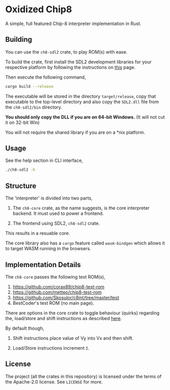 # Oxidized Chip8

A simple, full featured Chip-8 interpreter implementation in Rust.

## Building

You can use the `ch8-sdl2` crate, to play ROM(s) with ease.

To build the crate, first install the SDL2 development libraries for your respective platform
by following the instructions on [this](https://crates.io/crates/sdl2) page.

Then execute the following command,

```bash
cargo build --release
```

The executable will be stored in the directory `target/release`, copy that executable
to the top-level directory and also copy the `SDL2.dll` file from the `ch8-sdl2/bin` directory.

**You should only copy the DLL if you are on 64-bit Windows.**
(It will not cut it on 32-bit Win)

You will not require the shared library if you are on a \*nix platform.

## Usage

See the help section in CLI interface,

```bash
./ch8-sdl2 -h
```

## Structure

The 'interpreter' is divided into two parts,

1. The `ch8-core` crate, as the name suggests, is the core interpreter
   backend. It must used to power a frontend.

2. The frontend using SDL2, `ch8-sdl2` crate.

This results in a resuable core.

The core library also has a `cargo` feature called `wasm-bindgen` which
allows it to target WASM running in the browsers.

## Implementation Details

The `ch8-core` passes the following test ROM(s),

1. https://github.com/corax89/chip8-test-rom
2. https://github.com/metteo/chip8-test-rom
3. https://github.com/Skosulor/c8int/tree/master/test
4. BestCoder's test ROM (no main page).

There are options in the core crate to toggle behaviour (quirks) regarding the,
load/store and shift instructions as described [here](https://chip-8.github.io/database/#options).

By default though,

1. Shift instructions place value of Vy into Vx and then shift.

2. Load/Store instructions increment `I`.

## License

The project (all the crates in this repository) is licensed under the terms of the Apache-2.0 license.
See `LICENSE` for more.
